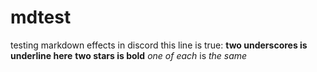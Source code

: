 # mdtest
testing markdown effects
in discord this line is true:
__two underscores is underline here__ **two stars is bold** _one of each_ is *the same*
